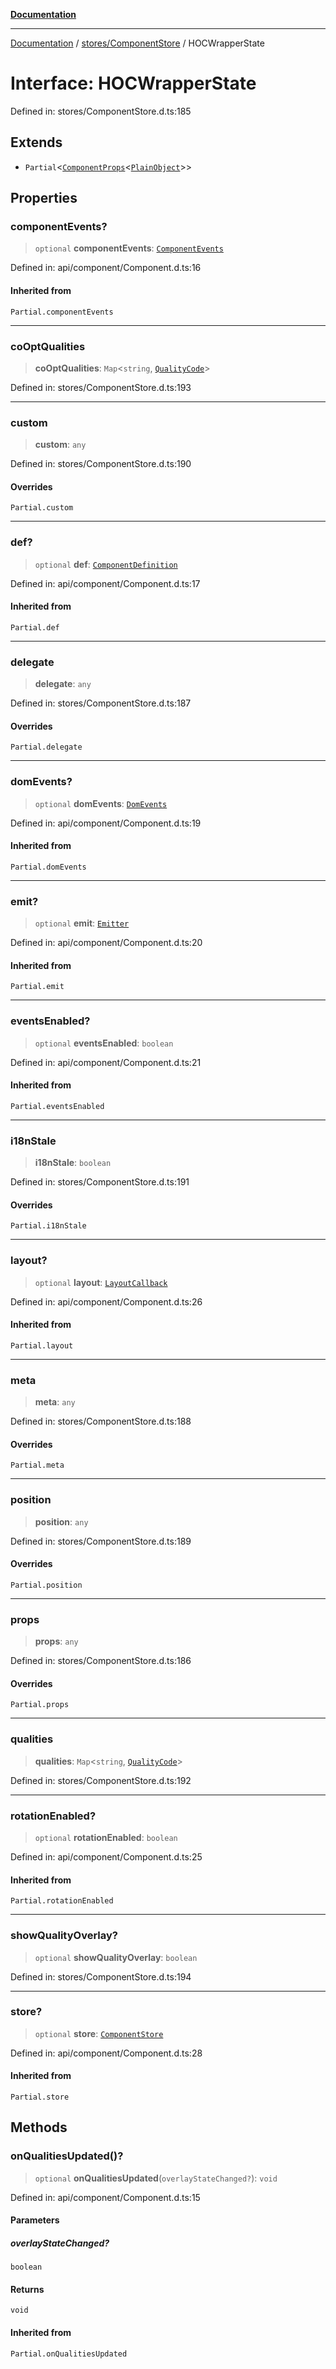 [**Documentation**](../../../index.md)

***

[Documentation](../../../index.md) / [stores/ComponentStore](../index.md) / HOCWrapperState

# Interface: HOCWrapperState

Defined in: stores/ComponentStore.d.ts:185

## Extends

- `Partial`\<[`ComponentProps`](../../../api/component/Component/interfaces/ComponentProps.md)\<[`PlainObject`](../../../perspective-client/type-aliases/PlainObject.md)\>\>

## Properties

### componentEvents?

> `optional` **componentEvents**: [`ComponentEvents`](../../../event/ComponentEvents/classes/ComponentEvents.md)

Defined in: api/component/Component.d.ts:16

#### Inherited from

`Partial.componentEvents`

***

### coOptQualities

> **coOptQualities**: `Map`\<`string`, [`QualityCode`](../../../props/QualityCode/classes/QualityCode.md)\>

Defined in: stores/ComponentStore.d.ts:193

***

### custom

> **custom**: `any`

Defined in: stores/ComponentStore.d.ts:190

#### Overrides

`Partial.custom`

***

### def?

> `optional` **def**: [`ComponentDefinition`](../../../api/component/Component/interfaces/ComponentDefinition.md)

Defined in: api/component/Component.d.ts:17

#### Inherited from

`Partial.def`

***

### delegate

> **delegate**: `any`

Defined in: stores/ComponentStore.d.ts:187

#### Overrides

`Partial.delegate`

***

### domEvents?

> `optional` **domEvents**: [`DomEvents`](../../../event/DomEvents/classes/DomEvents.md)

Defined in: api/component/Component.d.ts:19

#### Inherited from

`Partial.domEvents`

***

### emit?

> `optional` **emit**: [`Emitter`](../../../api/component/Component/interfaces/Emitter.md)

Defined in: api/component/Component.d.ts:20

#### Inherited from

`Partial.emit`

***

### eventsEnabled?

> `optional` **eventsEnabled**: `boolean`

Defined in: api/component/Component.d.ts:21

#### Inherited from

`Partial.eventsEnabled`

***

### i18nStale

> **i18nStale**: `boolean`

Defined in: stores/ComponentStore.d.ts:191

#### Overrides

`Partial.i18nStale`

***

### layout?

> `optional` **layout**: [`LayoutCallback`](../../../perspective-client/interfaces/LayoutCallback.md)

Defined in: api/component/Component.d.ts:26

#### Inherited from

`Partial.layout`

***

### meta

> **meta**: `any`

Defined in: stores/ComponentStore.d.ts:188

#### Overrides

`Partial.meta`

***

### position

> **position**: `any`

Defined in: stores/ComponentStore.d.ts:189

#### Overrides

`Partial.position`

***

### props

> **props**: `any`

Defined in: stores/ComponentStore.d.ts:186

#### Overrides

`Partial.props`

***

### qualities

> **qualities**: `Map`\<`string`, [`QualityCode`](../../../props/QualityCode/classes/QualityCode.md)\>

Defined in: stores/ComponentStore.d.ts:192

***

### rotationEnabled?

> `optional` **rotationEnabled**: `boolean`

Defined in: api/component/Component.d.ts:25

#### Inherited from

`Partial.rotationEnabled`

***

### showQualityOverlay?

> `optional` **showQualityOverlay**: `boolean`

Defined in: stores/ComponentStore.d.ts:194

***

### store?

> `optional` **store**: [`ComponentStore`](../classes/ComponentStore.md)

Defined in: api/component/Component.d.ts:28

#### Inherited from

`Partial.store`

## Methods

### onQualitiesUpdated()?

> `optional` **onQualitiesUpdated**(`overlayStateChanged?`): `void`

Defined in: api/component/Component.d.ts:15

#### Parameters

##### overlayStateChanged?

`boolean`

#### Returns

`void`

#### Inherited from

`Partial.onQualitiesUpdated`
